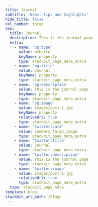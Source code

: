 ```yaml
---
title: Journal
subtitle: 'News, tips and highlights'
hide_title: false
col_number: three
seo:
  title: Journal
  description: This is the journal page
  extra:
    - name: 'og:type'
      value: website
      keyName: property
      type: stackbit_page_meta_extra
    - name: 'og:title'
      value: Journal
      keyName: property
      type: stackbit_page_meta_extra
    - name: 'og:description'
      value: This is the journal page
      keyName: property
      type: stackbit_page_meta_extra
    - name: 'og:image'
      value: images/post-1.jpg
      keyName: property
      relativeUrl: true
      type: stackbit_page_meta_extra
    - name: 'twitter:card'
      value: summary_large_image
      type: stackbit_page_meta_extra
    - name: 'twitter:title'
      value: Journal
      type: stackbit_page_meta_extra
    - name: 'twitter:description'
      value: This is the journal page
      type: stackbit_page_meta_extra
    - name: 'twitter:image'
      value: images/post-1.jpg
      relativeUrl: true
      type: stackbit_page_meta_extra
  type: stackbit_page_meta
template: blog
stackbit_url_path: /blog/
---
```

